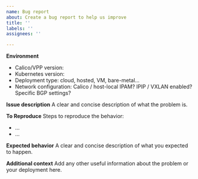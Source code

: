```yaml
---
name: Bug report
about: Create a bug report to help us improve
title: ''
labels: ''
assignees: ''

---
```


**Environment**
- Calico/VPP version: 
- Kubernetes version: 
- Deployment type: cloud, hosted, VM, bare-metal...
- Network configuration: Calico / host-local IPAM? IPIP / VXLAN enabled? Specific BGP settings?

**Issue description**
A clear and concise description of what the problem is.

**To Reproduce**
Steps to reproduce the behavior:
- ...
- ...

**Expected behavior**
A clear and concise description of what you expected to happen.

**Additional context**
Add any other useful information about the problem or your deployment here.
